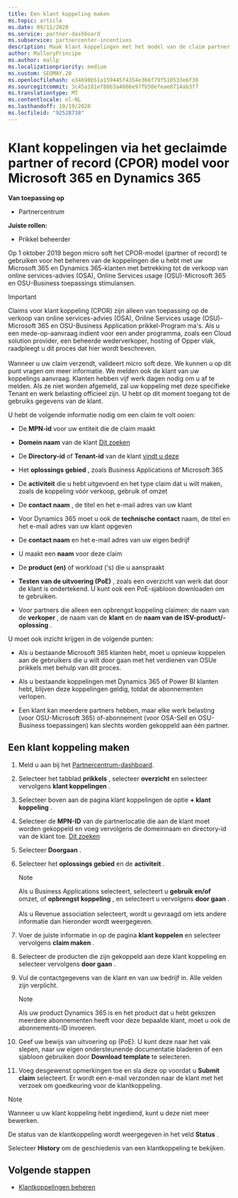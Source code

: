 ```yaml
---
title: Een klant koppeling maken
ms.topic: article
ms.date: 09/11/2020
ms.service: partner-dashboard
ms.subservice: partnercenter-incentives
description: Maak klant koppelingen met het model van de claim partner van record (CPOR). Helpt bij het beheren van de verkoop, het gebruik en de stimulansen voor Microsoft 365 & Dynamics 365-klanten.
author: MalloryPrincipe
ms.author: mallp
ms.localizationpriority: medium
ms.custom: SEOMAY.20
ms.openlocfilehash: e34698b51a159445f4354e366f79f510533e6f30
ms.sourcegitcommit: 3c45a181ef86b3a4866e97fb50efeae8714ab3f7
ms.translationtype: MT
ms.contentlocale: nl-NL
ms.lasthandoff: 10/19/2020
ms.locfileid: "92528738"
---
```

# <a name="customer-associations-via-the-claimed-partner-of-record-cpor-model-for-microsoft-365-and-dynamics-365"></a>Klant koppelingen via het geclaimde partner of record (CPOR) model voor Microsoft 365 en Dynamics 365

**Van toepassing op**

- Partnercentrum

**Juiste rollen:**

- Prikkel beheerder

Op 1 oktober 2019 begon micro soft het CPOR-model (partner of record) te gebruiken voor het beheren van de koppelingen die u hebt met uw Microsoft 365 en Dynamics 365-klanten met betrekking tot de verkoop van online services-advies (OSA), Online Services usage (OSU)-Microsoft 365 en OSU-Business toepassings stimulansen.

>[!Important]
> Claims voor klant koppeling (CPOR) zijn alleen van toepassing op de verkoop van online services-advies (OSA), Online Services usage (OSU)-Microsoft 365 en OSU-Business Application prikkel-Program ma's. Als u een mede-op-aanvraag indient voor een ander programma, zoals een Cloud solution provider, een beheerde wederverkoper, hosting of Opper vlak, raadpleegt u dit proces dat hier wordt beschreven. <br><br>Wanneer u uw claim verzendt, valideert micro soft deze. We kunnen u op dit punt vragen om meer informatie. We melden ook de klant van uw koppelings aanvraag. Klanten hebben vijf werk dagen nodig om u af te melden. Als ze niet worden afgemeld, zal uw koppeling met deze specifieke Tenant en werk belasting officieel zijn. U hebt op dit moment toegang tot de gebruiks gegevens van de klant. 

U hebt de volgende informatie nodig om een claim te volt ooien:

- De **MPN-id** voor uw entiteit die de claim maakt

- **Domein naam** van de klant [Dit zoeken](find-domain-name.md)

- De **Directory-id** of **Tenant-id** van de klant [vindt u deze](find-domain-name.md)

- Het **oplossings gebied** , zoals Business Applications of Microsoft 365

- De **activiteit** die u hebt uitgevoerd en het type claim dat u wilt maken, zoals de koppeling vóór verkoop, gebruik of omzet

- De **contact naam** , de titel en het e-mail adres van uw klant

- Voor Dynamics 365 moet u ook de **technische contact** naam, de titel en het e-mail adres van uw klant opgeven

- De **contact naam** en het e-mail adres van uw eigen bedrijf

- U maakt een **naam** voor deze claim

- De **product (en)** of workload ('s) die u aanspraakt

- **Testen van de uitvoering (PoE)** , zoals een overzicht van werk dat door de klant is ondertekend. U kunt ook een PoE-sjabloon downloaden om te gebruiken.

- Voor partners die alleen een opbrengst koppeling claimen: de naam van de **verkoper** , de naam van de **klant** en de **naam van de ISV-product/-oplossing** . 

U moet ook inzicht krijgen in de volgende punten:

- Als u bestaande Microsoft 365 klanten hebt, moet u opnieuw koppelen aan de gebruikers die u wilt door gaan met het verdienen van OSUe prikkels met behulp van dit proces.

- Als u bestaande koppelingen met Dynamics 365 of Power BI klanten hebt, blijven deze koppelingen geldig, totdat de abonnementen verlopen.

- Een klant kan meerdere partners hebben, maar elke werk belasting (voor OSU-Microsoft 365) of-abonnement (voor OSA-Sell en OSU-Business toepassingen) kan slechts worden gekoppeld aan één partner.

## <a name="create-a-customer-association"></a>Een klant koppeling maken

1. Meld u aan bij het [Partnercentrum-dashboard](https://partner.microsoft.com/dashboard/).

2. Selecteer het tabblad **prikkels** , selecteer **overzicht** en selecteer vervolgens **klant koppelingen** .

3. Selecteer boven aan de pagina klant koppelingen de optie **+ klant koppeling** .

4. Selecteer de **MPN-ID** van de partnerlocatie die aan de klant moet worden gekoppeld en voeg vervolgens de domeinnaam en directory-id van de klant toe. [Dit zoeken](find-domain-name.md)

5. Selecteer **Doorgaan** .

6. Selecteer het **oplossings gebied** en de **activiteit** . 

   >[!Note]
   >
   >Als u Business Applications selecteert, selecteert u **gebruik en/of** omzet, of **opbrengst koppeling** , en selecteert u vervolgens **door gaan** . 
   <br><br>Als u Revenue association selecteert, wordt u gevraagd om iets andere informatie dan hieronder wordt weergegeven.

7. Voer de juiste informatie in op de pagina **klant koppelen** en selecteer vervolgens **claim maken** .

8. Selecteer de producten die zijn gekoppeld aan deze klant koppeling en selecteer vervolgens **door gaan** .

9. Vul de contactgegevens van de klant en van uw bedrijf in. Alle velden zijn verplicht. 

   >[!NOTE]
   >Als uw product Dynamics 365 is en het product dat u hebt gekozen meerdere abonnementen heeft voor deze bepaalde klant, moet u ook de abonnements-ID invoeren.

10. Geef uw bewijs van uitvoering op (PoE). U kunt deze naar het vak slepen, naar uw eigen ondersteunende documentatie bladeren of een sjabloon gebruiken door **Download template** te selecteren. 

11. Voeg desgewenst opmerkingen toe en sla deze op voordat u **Submit claim** selecteert. Er wordt een e-mail verzonden naar de klant met het verzoek om goedkeuring voor de klantkoppeling.

   >[!NOTE]
   >Wanneer u uw klant koppeling hebt ingediend, kunt u deze niet meer bewerken.

De status van de klantkoppeling wordt weergegeven in het veld **Status** .

Selecteer **History** om de geschiedenis van een klantkoppeling te bekijken.

## <a name="next-steps"></a>Volgende stappen

- [Klantkoppelingen beheren](incentives-manage-customer-associations.md)